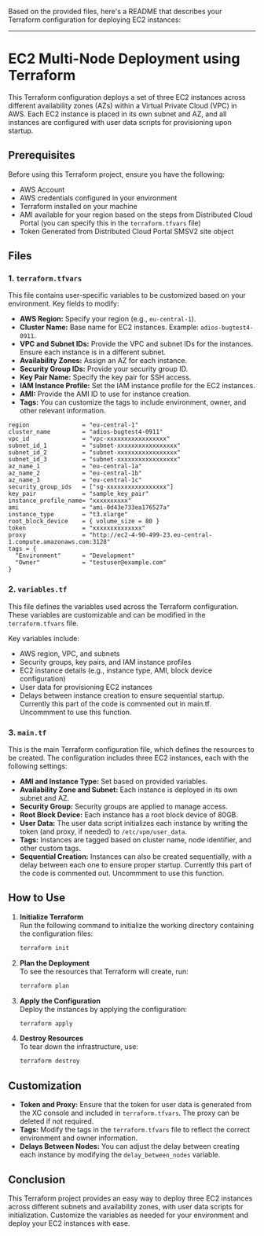 Based on the provided files, here's a README that describes your Terraform configuration for deploying EC2 instances:

---

# EC2 Multi-Node Deployment using Terraform

This Terraform configuration deploys a set of three EC2 instances across different availability zones (AZs) within a Virtual Private Cloud (VPC) in AWS. Each EC2 instance is placed in its own subnet and AZ, and all instances are configured with user data scripts for provisioning upon startup.

## Prerequisites

Before using this Terraform project, ensure you have the following:
- AWS Account
- AWS credentials configured in your environment
- Terraform installed on your machine
- AMI available for your region based on the steps from Distributed Cloud Portal (you can specify this in the `terraform.tfvars` file)
- Token Generated from Distributed Cloud Portal SMSV2 site object

## Files

### 1. `terraform.tfvars`

This file contains user-specific variables to be customized based on your environment. Key fields to modify:
- **AWS Region:** Specify your region (e.g., `eu-central-1`).
- **Cluster Name:** Base name for EC2 instances. Example: `adios-bugtest4-0911`.
- **VPC and Subnet IDs:** Provide the VPC and subnet IDs for the instances. Ensure each instance is in a different subnet.
- **Availability Zones:** Assign an AZ for each instance.
- **Security Group IDs:** Provide your security group ID.
- **Key Pair Name:** Specify the key pair for SSH access.
- **IAM Instance Profile:** Set the IAM instance profile for the EC2 instances.
- **AMI:** Provide the AMI ID to use for instance creation.
- **Tags:** You can customize the tags to include environment, owner, and other relevant information.

```hcl
region               = "eu-central-1"
cluster_name         = "adios-bugtest4-0911"
vpc_id               = "vpc-xxxxxxxxxxxxxxxxx"
subnet_id_1          = "subnet-xxxxxxxxxxxxxxxxx"
subnet_id_2          = "subnet-xxxxxxxxxxxxxxxxx"
subnet_id_3          = "subnet-xxxxxxxxxxxxxxxxx"
az_name_1            = "eu-central-1a"
az_name_2            = "eu-central-1b"
az_name_3            = "eu-central-1c"
security_group_ids   = ["sg-xxxxxxxxxxxxxxxxx"]
key_pair             = "sample_key_pair"
instance_profile_name= "xxxxxxxxxx"
ami                  = "ami-0d43e733ea176527a"
instance_type        = "t3.xlarge"
root_block_device    = { volume_size = 80 }
token                = "xxxxxxxxxxxxxx"
proxy                = "http://ec2-4-90-499-23.eu-central-1.compute.amazonaws.com:3128"
tags = {
  "Environment"      = "Development"
  "Owner"            = "testuser@example.com"
}
```

### 2. `variables.tf`

This file defines the variables used across the Terraform configuration. These variables are customizable and can be modified in the `terraform.tfvars` file.

Key variables include:
- AWS region, VPC, and subnets
- Security groups, key pairs, and IAM instance profiles
- EC2 instance details (e.g., instance type, AMI, block device configuration)
- User data for provisioning EC2 instances
- Delays between instance creation to ensure sequential startup. Currently this part of the code is commented out in main.tf. Uncommment to use this function.

### 3. `main.tf`

This is the main Terraform configuration file, which defines the resources to be created. The configuration includes three EC2 instances, each with the following settings:
- **AMI and Instance Type:** Set based on provided variables.
- **Availability Zone and Subnet:** Each instance is deployed in its own subnet and AZ.
- **Security Group:** Security groups are applied to manage access.
- **Root Block Device:** Each instance has a root block device of 80GB.
- **User Data:** The user data script initializes each instance by writing the token (and proxy, if needed) to `/etc/vpm/user_data`.
- **Tags:** Instances are tagged based on cluster name, node identifier, and other custom tags.
- **Sequential Creation:** Instances can also be created sequentially, with a delay between each one to ensure proper startup. Currently this part of the code is commented out. Uncommment to use this function.

## How to Use

1. **Initialize Terraform**  
   Run the following command to initialize the working directory containing the configuration files:
   ```bash
   terraform init
   ```

2. **Plan the Deployment**  
   To see the resources that Terraform will create, run:
   ```bash
   terraform plan
   ```

3. **Apply the Configuration**  
   Deploy the instances by applying the configuration:
   ```bash
   terraform apply
   ```

4. **Destroy Resources**  
   To tear down the infrastructure, use:
   ```bash
   terraform destroy
   ```

## Customization

- **Token and Proxy:** Ensure that the token for user data is generated from the XC console and included in `terraform.tfvars`. The proxy can be deleted if not required.
- **Tags:** Modify the tags in the `terraform.tfvars` file to reflect the correct environment and owner information.
- **Delays Between Nodes:** You can adjust the delay between creating each instance by modifying the `delay_between_nodes` variable.

## Conclusion

This Terraform project provides an easy way to deploy three EC2 instances across different subnets and availability zones, with user data scripts for initialization. Customize the variables as needed for your environment and deploy your EC2 instances with ease.
